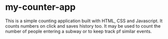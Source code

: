 # my-counter-app
This is a simple counting application built with HTML, CSS and Javascript. It counts numbers on click and saves history too.
It may be used to count the number of people entering a subway or to keep track pf similar events.
